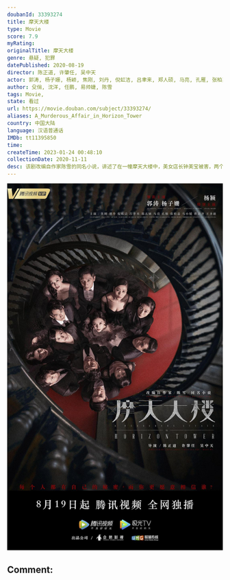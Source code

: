 ```yaml
---
doubanId: 33393274
title: 摩天大楼
type: Movie
score: 7.9
myRating: 
originalTitle: 摩天大楼
genre: 悬疑, 犯罪
datePublished: 2020-08-19
director: 陈正道, 许肇任, 吴中天
actor: 郭涛, 杨子姗, 杨颖, 焦刚, 刘丹, 倪虹洁, 吕聿来, 郑人硕, 马亮, 孔雁, 张柏嘉, 马小媛, 曹恩齐, 金世佳, 王圣迪, 李解, 曹艳艳, 吴玉芳, 毛雪雯, 王梓尘, 高睿菲儿, 汪飏, 李溪昶, 闫汶渲, 张晗, 郭震, 吴恩璇, 张捷旸, 王美茜, 严丰, 王蕊, 李昕岳, 曹蕴, 上官瞳, 李雪蕊, 陈晶晶, 朱晓鸣, 红木, 殳俏, 代文君, 刘惠仪, 蒋林燕, 陈羽汐, 张煜雯, 米拉, 姜来, 何雨佳, 张治洲, 韩东, 吉说达胡, 李柯瑾, 王大虹
author: 殳俏, 沈洋, 任鹏, 易帅婕, 陈雪
tags: Movie, 
state: 看过
url: https://movie.douban.com/subject/33393274/
aliases: A_Murderous_Affair_in_Horizon_Tower
country: 中国大陆
language: 汉语普通话
IMDb: tt11395850
time: 
createTime: 2023-01-24 00:48:10
collectionDate: 2020-11-11
desc: 该剧改编自作家陈雪的同名小说，讲述了在一幢摩天大楼中，美女店长钟美宝被害，两个警察联手破案，在抽丝剥茧之间发现了整栋大楼隐藏着匪夷所思的人际关系，发现原来每个人都有着不可告人的秘密，永远不要相信看到的...
---
```


![image](assets/p2617261901.jpg)

Comment: 
---

